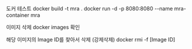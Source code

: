 도커 테스트
docker build -t mra .
docker run -d -p 8080:8080 --name mra-container mra

이미지 삭제
docker images 확인

해당 이미지의 Image ID를 찾아서 삭제 (강제삭제)
docker rmi -f [Image ID] 